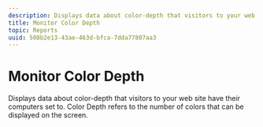 ```yaml
---
description: Displays data about color-depth that visitors to your web site have their computers set to. Color Depth refers to the number of colors that can be displayed on the screen.
title: Monitor Color Depth
topic: Reports
uuid: 508b2e13-43ae-463d-bfca-7dda77807aa3
---
```


# Monitor Color Depth

Displays data about color-depth that visitors to your web site have their computers set to. Color Depth refers to the number of colors that can be displayed on the screen.

